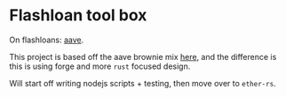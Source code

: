 # Flashloan tool box

On flashloans: [aave](https://docs.aave.com/developers/guides/flash-loans).

This project is based off the aave brownie mix [here](https://github.com/brownie-mix/aave-flashloan-mix), and the difference is this is using forge and more `rust` focused design.

Will start off writing nodejs scripts + testing, then move over to `ether-rs`.
